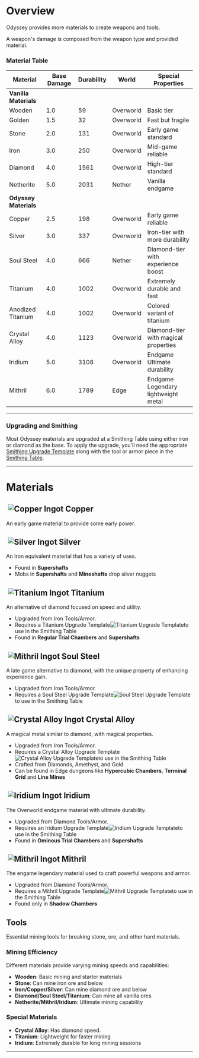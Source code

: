 # Overview

Odyssey provides more materials to create weapons and tools. 

A weapon's damage is composed from the weapon type and provided material.

### Material Table

| Material | Base Damage | Durability | World | Special Properties |
|----------|------------------|------------|------------|----------------------|
| **Vanilla Materials** |
| Wooden | 1.0 | 59 |  Overworld | Basic tier |
| Golden | 1.5 | 32 | Overworld | Fast but fragile |
| Stone | 2.0 | 131 | Overworld | Early game standard |
| Iron | 3.0 |250 | Overworld |  Mid-game reliable |
| Diamond | 4.0 | 1561 | Overworld | High-tier standard |
| Netherite | 5.0 | 2031 | Nether | Vanilla endgame |
| **Odyssey Materials** |
| Copper | 2.5 | 198 | Overworld | Early game reliable |
| Silver | 3.0 | 337 | Overworld | Iron-tier with more durability |
| Soul Steel | 4.0 | 666 | Nether | Diamond-tier with experience boost |
| Titanium | 4.0 | 1002 | Overworld | Extremely durable and fast |
| Anodized Titanium | 4.0 | 1002 | Overworld | Colored variant of titanium |
| Crystal Alloy | 4.0 | 1123 | Overworld | Diamond-tier with magical properties |
| Iridium | 5.0 | 3108 | Overworld | Endgame Ultimate durability |
| Mithril | 6.0 | 1789 | Edge | Endgame Legendary lightweight metal |

---

### Upgrading and Smithing

Most Odyssey materials are upgraded at a Smithing Table using either iron or diamond as the base. To apply the upgrade, you'll need the appropriate [Smithing Upgrade Template](https://minecraft.wiki/w/Smithing_Template) along with the tool or armor piece in the [Smithing Table](https://minecraft.wiki/w/Smithing_Table).

---

# Materials

## ![]() <img src="../images/copper_ingot.png" class="pixel-art large inline" alt="Copper Ingot"> Copper

An early game material to provide some early power.

## ![]() <img src="../images/silver_ingot.png" class="pixel-art large inline" alt="Silver Ingot"> Silver

An Iron equivalent material that has a variety of uses.
- Found in **Supershafts**
- Mobs in **Supershafts** and **Mineshafts** drop silver nuggets

## ![]() <img src="../images/titanium_ingot.png" class="pixel-art large inline" alt="Titanium Ingot"> Titanium

An alternative of diamond focused on speed and utility.

- Upgraded from Iron Tools/Armor.
- Requires a Titanium Upgrade Template<img src="../images/titanium_upgrade_template.png" class="pixel-art medium inline" alt="Titanium Upgrade Template">to use in the Smithing Table
- Found in **Regular Trial Chambers** and **Supershafts**

## ![]() <img src="../images/soul_steel_ingot.png" class="pixel-art large inline" alt="Mithril Ingot"> Soul Steel

A late game alternative to diamond, with the unique property of enhancing experience gain.

- Upgraded from Iron Tools/Armor.
- Requires a Soul Steel Upgrade Template<img src="../images/soul_steel_upgrade_template.png" class="pixel-art medium inline" alt="Soul Steel Upgrade Template">to use in the Smithing Table

## ![]() <img src="../images/crystal_alloy_ingot.png" class="pixel-art large inline" alt="Crystal Alloy Ingot"> Crystal Alloy

A magical metal similar to diamond, with magical properties. 

- Upgraded from Iron Tools/Armor.
- Requires a Crystal Alloy Upgrade Template<img src="../images/crystal_alloy_upgrade_template.png" class="pixel-art medium inline" alt="Crystal Alloy Upgrade Template">to use in the Smithing Table
- Crafted from Diamonds, Amethyst, and Gold
- Can be found in Edge dungeons like **Hypercubic Chambers**, **Terminal Grid** and **Line Mines**

## ![]() <img src="../images/iridium_ingot.png" class="pixel-art large inline" alt="Iridium Ingot"> Iridium

The Overworld endgame material with ultimate durability.

- Upgraded from Diamond Tools/Armor.
- Requires an Iridium Upgrade Template<img src="../images/iridium_upgrade_template.png" class="pixel-art medium inline" alt="Iridium Upgrade Template">to use in the Smithing Table
- Found in **Ominous Trial Chambers** and **Supershafts**

## ![]() <img src="../images/mithril_ingot.png" class="pixel-art large inline" alt="Mithril Ingot"> Mithril

The engame legendary material used to craft powerful weapons and armor.

- Upgraded from Diamond Tools/Armor.
- Requires a Mithril Upgrade Template<img src="../images/mithril_upgrade_template.png" class="pixel-art medium inline" alt="Mithril Upgrade Template">to use in the Smithing Table
- Found only in **Shadow Chambers**

## Tools

Essential mining tools for breaking stone, ore, and other hard materials.

### Mining Efficiency

Different materials provide varying mining speeds and capabilities:

- **Wooden**: Basic mining and starter materials
- **Stone**: Can mine iron ore and below
- **Iron/Copper/Silver**: Can mine diamond ore and below
- **Diamond/Soul Steel/Titanium**: Can mine all vanilla ores
- **Netherite/Mithril/Iridium**: Ultimate mining capability

### Special Materials

- **Crystal Alloy**: Has diamond speed.
- **Titanium**: Lightweight for faster mining
- **Iridium**: Extremely durable for long mining sessions

---